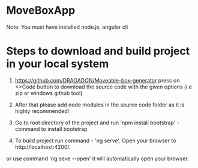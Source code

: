 # MoveBoxApp

Note: You must have installed node.js, angular cli 

# Steps to download and build project in your local system

1. https://github.com/DRAGADON/Moveable-box-generator press on <>Code button to download the source code with the given options (i.e zip or windows github tool) 

2. After that please add node modules in the source code folder as it is highly recommended!

3. Go to root directory of the project and run 'npm install bootstrap' - command to install bootstrap

4. To build project run command - 'ng serve'. Open your browser to http://localhost:4200/.

  or use command 'ng seve --open' it will automatically open your browser.
